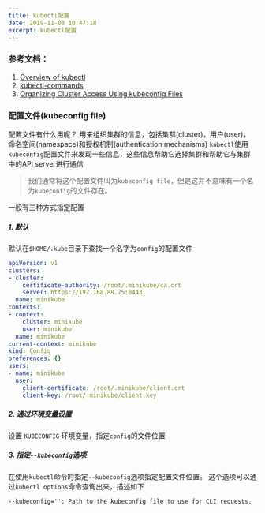 ```yaml
---
title: kubectl配置
date: 2019-11-08 10:47:18
excerpt: kubectl配置
---
```


### 参考文档：
1. [Overview of kubectl](https://kubernetes.io/docs/reference/kubectl/overview/)
2. [kubectl-commands](https://kubernetes.io/docs/reference/generated/kubectl/kubectl-commands)
3. [Organizing Cluster Access Using kubeconfig Files](https://kubernetes.io/docs/concepts/configuration/organize-cluster-access-kubeconfig/)

### 配置文件(kubeconfig file)
配置文件有什么用呢？
用来组织集群的信息，包括集群(cluster)，用户(user)，命名空间(namespace)和授权机制(authentication mechanisms)
`kubectl`使用`kubeconfig`配置文件来发现一些信息，这些信息帮助它选择集群和帮助它与集群中的API server进行通信

>我们通常将这个配置文件叫为`kubeconfig file`，但是这并不意味有一个名为`kubeconfig`的文件存在。

一般有三种方式指定配置
##### 1. 默认
默认在`$HOME/.kube`目录下查找一个名字为`config`的配置文件
```yaml
apiVersion: v1
clusters:
- cluster:
    certificate-authority: /root/.minikube/ca.crt
    server: https://192.168.88.75:8443
  name: minikube
contexts:
- context:
    cluster: minikube
    user: minikube
  name: minikube
current-context: minikube
kind: Config
preferences: {}
users:
- name: minikube
  user:
    client-certificate: /root/.minikube/client.crt
    client-key: /root/.minikube/client.key

```

##### 2. 通过环境变量设置
设置 `KUBECONFIG` 环境变量，指定`config`的文件位置

##### 3. 指定`--kubeconfig`选项
在使用`kubectl`命令时指定`--kubeconfig`选项指定配置文件位置。
这个选项可以通过`kubectl options`命令查询出来，描述如下
```
--kubeconfig='': Path to the kubeconfig file to use for CLI requests.
```